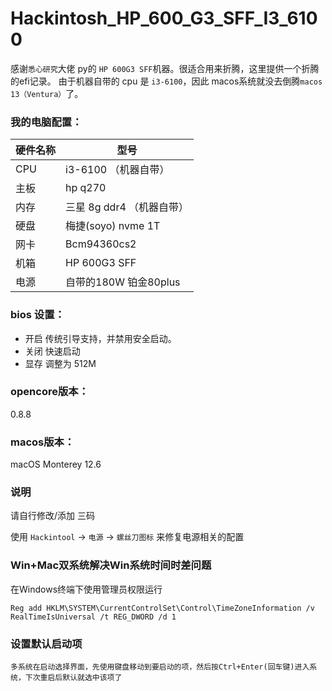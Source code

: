# Hackintosh_HP_600_G3_SFF_I3_6100
感谢`悉心研究`大佬 py的 `HP 600G3 SFF`机器。很适合用来折腾，这里提供一个折腾的efi记录。
由于机器自带的 cpu 是 `i3-6100`，因此 macos系统就没去倒腾`macos 13（Ventura）`了。

### 我的电脑配置：

| 硬件名称 | 型号                |
|------|-------------------|
| CPU  | i3-6100  （机器自带）   |
| 主板   | hp q270           |
| 内存   | 三星 8g ddr4 （机器自带） |
| 硬盘   | 梅捷(soyo) nvme 1T  |
| 网卡   | Bcm94360cs2       |
| 机箱   | HP 600G3 SFF      |
| 电源   | 自带的180W 铂金80plus  |

### bios 设置：
+ 开启 传统引导支持，并禁用安全启动。
+ 关闭 快速启动
+ 显存 调整为 512M

### opencore版本：
0.8.8

### macos版本：
macOS Monterey
12.6

### 说明
请自行修改/添加 三码

使用 `Hackintool` -> `电源` -> `螺丝刀图标` 来修复电源相关的配置

### Win+Mac双系统解决Win系统时间时差问题

在Windows终端下使用管理员权限运行 
```
Reg add HKLM\SYSTEM\CurrentControlSet\Control\TimeZoneInformation /v RealTimeIsUniversal /t REG_DWORD /d 1
```

### 设置默认启动项

    多系统在启动选择界面，先使用键盘移动到要启动的项，然后按Ctrl+Enter(回车键)进入系统，下次重启后默认就选中该项了


